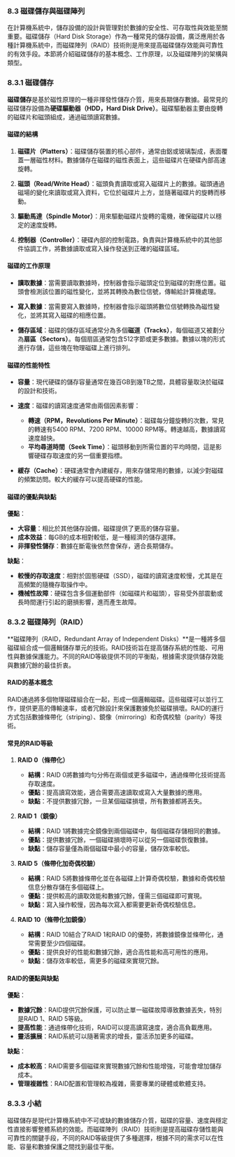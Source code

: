 ### 8.3 磁碟儲存與磁碟陣列

在計算機系統中，儲存設備的設計與管理對於數據的安全性、可存取性與效能至關重要。磁碟儲存（Hard Disk Storage）作為一種常見的儲存設備，廣泛應用於各種計算機系統中，而磁碟陣列（RAID）技術則是用來提高磁碟儲存效能與可靠性的有效手段。本節將介紹磁碟儲存的基本概念、工作原理，以及磁碟陣列的架構與類型。

### 8.3.1 磁碟儲存

**磁碟儲存**是基於磁性原理的一種非揮發性儲存介質，用來長期儲存數據。最常見的磁碟儲存設備為**硬碟驅動器（HDD，Hard Disk Drive）**。磁碟驅動器主要由旋轉的磁碟片和磁頭組成，通過磁頭讀寫數據。

#### 磁碟的結構

1. **磁碟片（Platters）**：磁碟儲存裝置的核心部件，通常由鋁或玻璃製成，表面覆蓋一層磁性材料。數據儲存在磁碟的磁性表面上，這些磁碟片在硬碟內部高速旋轉。

2. **磁頭（Read/Write Head）**：磁頭負責讀取或寫入磁碟片上的數據。磁頭通過磁場的變化來讀取或寫入資料，它位於磁碟片上方，並隨著磁碟片的旋轉而移動。

3. **驅動馬達（Spindle Motor）**：用來驅動磁碟片旋轉的電機，確保磁碟片以穩定的速度旋轉。

4. **控制器（Controller）**：硬碟內部的控制電路，負責與計算機系統中的其他部件協調工作，將數據讀取或寫入操作發送到正確的磁碟區域。

#### 磁碟的工作原理

- **讀取數據**：當需要讀取數據時，控制器會指示磁頭定位到磁碟的對應位置。磁頭會檢測該位置的磁性變化，並將其轉換為數位信號，傳輸給計算機處理。
  
- **寫入數據**：當需要寫入數據時，控制器會指示磁頭將數位信號轉換為磁性變化，並將其寫入磁碟的相應位置。

- **儲存區域**：磁碟的儲存區域通常分為多個**磁道（Tracks）**，每個磁道又被劃分為**扇區（Sectors）**。每個扇區通常包含512字節或更多數據。數據以塊的形式進行存儲，這些塊在物理磁碟上進行排列。

#### 磁碟的性能特性

- **容量**：現代硬碟的儲存容量通常在幾百GB到幾TB之間，具體容量取決於磁碟的設計和技術。
  
- **速度**：磁碟的讀寫速度通常由兩個因素影響：
  - **轉速（RPM，Revolutions Per Minute）**：磁碟每分鐘旋轉的次數，常見的轉速有5400 RPM、7200 RPM、10000 RPM等。轉速越高，數據讀寫速度越快。
  - **平均尋道時間（Seek Time）**：磁頭移動到所需位置的平均時間，這是影響硬碟存取速度的另一個重要指標。

- **緩存（Cache）**：硬碟通常會內建緩存，用來存儲常用的數據，以減少對磁碟的頻繁訪問。較大的緩存可以提高硬碟的性能。

#### 磁碟的優點與缺點

**優點**：
- **大容量**：相比於其他儲存設備，磁碟提供了更高的儲存容量。
- **成本效益**：每GB的成本相對較低，是一種經濟的儲存選擇。
- **非揮發性儲存**：數據在斷電後依然會保存，適合長期儲存。

**缺點**：
- **較慢的存取速度**：相對於固態硬碟（SSD），磁碟的讀寫速度較慢，尤其是在高頻繁的隨機存取操作中。
- **機械性故障**：硬碟包含多個運動部件（如磁碟片和磁頭），容易受外部震動或長時間運行引起的磨損影響，進而產生故障。

### 8.3.2 磁碟陣列（RAID）

**磁碟陣列（RAID，Redundant Array of Independent Disks）**是一種將多個磁碟組合成一個邏輯儲存單元的技術。RAID技術旨在提高儲存系統的性能、可用性與數據保護能力。不同的RAID等級提供不同的平衡點，根據需求提供儲存效能與數據冗餘的最佳折衷。

#### RAID的基本概念

RAID通過將多個物理磁碟組合在一起，形成一個邏輯磁碟。這些磁碟可以並行工作，提供更高的傳輸速率，或者冗餘設計來保護數據免於磁碟損壞。RAID的運行方式包括數據條帶化（striping）、鏡像（mirroring）和奇偶校驗（parity）等技術。

#### 常見的RAID等級

1. **RAID 0（條帶化）**
   - **結構**：RAID 0將數據均勻分佈在兩個或更多磁碟中，通過條帶化技術提高存取速度。
   - **優點**：提高讀寫效能，適合需要高速讀取或寫入大量數據的應用。
   - **缺點**：不提供數據冗餘，一旦某個磁碟損壞，所有數據都將丟失。

2. **RAID 1（鏡像）**
   - **結構**：RAID 1將數據完全鏡像到兩個磁碟中，每個磁碟存儲相同的數據。
   - **優點**：提供數據冗餘，一個磁碟損壞時可以從另一個磁碟恢復數據。
   - **缺點**：儲存容量僅為兩個磁碟中最小的容量，儲存效率較低。

3. **RAID 5（條帶化加奇偶校驗）**
   - **結構**：RAID 5將數據條帶化並在各磁碟上計算奇偶校驗，數據和奇偶校驗信息分散存儲在多個磁碟上。
   - **優點**：提供較高的讀取效能和數據冗餘，僅需三個磁碟即可實現。
   - **缺點**：寫入操作較慢，因為每次寫入都需要更新奇偶校驗信息。

4. **RAID 10（條帶化加鏡像）**
   - **結構**：RAID 10結合了RAID 1和RAID 0的優勢，將數據鏡像並條帶化，通常需要至少四個磁碟。
   - **優點**：提供良好的性能和數據冗餘，適合高性能和高可用性的應用。
   - **缺點**：儲存效率較低，需更多的磁碟來實現冗餘。

#### RAID的優點與缺點

**優點**：
- **數據冗餘**：RAID提供冗餘保護，可以防止單一磁碟故障導致數據丟失，特別是RAID 1、RAID 5等級。
- **提高性能**：通過條帶化技術，RAID可以提高讀寫速度，適合高負載應用。
- **靈活擴展**：RAID系統可以隨著需求的增長，靈活添加更多的磁碟。

**缺點**：
- **成本較高**：RAID需要多個磁碟來實現數據冗餘和性能增強，可能會增加儲存成本。
- **管理複雜性**：RAID配置和管理較為複雜，需要專業的硬體或軟體支持。

### 8.3.3 小結

磁碟儲存是現代計算機系統中不可或缺的數據儲存介質，磁碟的容量、速度與穩定性直接影響整體系統的效能。而磁碟陣列（RAID）技術則是提高磁碟存儲性能與可靠性的關鍵手段，不同的RAID等級提供了多種選擇，根據不同的需求可以在性能、容量和數據保護之間找到最佳平衡。